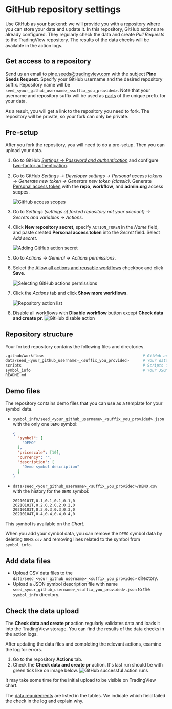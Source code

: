 [gh_docs_2fa]: https://docs.github.com/en/authentication/securing-your-account-with-two-factor-authentication-2fa/configuring-two-factor-authentication
[gh_docs_pat]: https://docs.github.com/en/authentication/keeping-your-account-and-data-secure/creating-a-personal-access-token
[gh_security]: https://github.com/settings/security
[gh_docs_actions]: https://docs.github.com/en/enterprise-cloud@latest/organizations/managing-organization-settings/disabling-or-limiting-github-actions-for-your-organization#allowing-select-actions-and-reusable-workflows-to-run
[_data]: /data.md

# GitHub repository settings

Use GitHub as your backend: we will provide you with a repository where you can store your data and update it.
In this repository, GitHub actions are already configured.
They regularly check the data and create _Pull Requests_ to the TradingView repository.
The results of the data checks will be available in the action logs.

## Get access to a repository

Send us an email to pine.seeds@tradingview.com with the subject __Pine Seeds Request__.
Specify your GitHub username and the desired repository suffix.
Repository name will be `seed_<your_github_username>_<suffix_you_provided>`.
Note that your username and repository suffix will be used as [parts](README.md#Example) of the unique prefix for your data.

As a result, you will get a link to the repository you need to fork. The repository will be private, so your fork can only be private.

## Pre-setup

After you fork the repository, you will need to do a pre-setup. Then you can upload your data.

1. Go to GitHub [_Settings → Password and authentication_][gh_security] and configure [two-factor authentication][gh_docs_2fa].
2. Go to GitHub _Settings → Developer settings → Personal access tokens → Generate new token → Generate new token (classic)_. Generate [Personal access token][gh_docs_pat] with the __repo__, __workflow__, and __admin:org__ access scopes.

    ![GitHub access scopes](/images/github_access_scopes.png)

3. Go to _Settings (settings of forked repository not your account) → Secrets and variables → Actions_.
4. Click __New repository secret__, specify `ACTION_TOKEN` in the _Name_ field, and paste created __Personal access token__ into the _Secret_ field. Select _Add secret_.

    ![Adding GitHub action secret](/images/github_new_action_secret.png)

5. Go to _Actions → General → Actions permissions_.
6. Select the [Allow all actions and reusable workflows][gh_docs_actions] checkbox and click __Save__.

    ![Selecting GitHub actions permissions](/images/github_actions_permissions.png)

7. Click the _Actions_ tab and click __Show more workflows__.

    ![Repository action list](/images/github_action_list.png)

8. Disable all workflows with __Disable workflow__ button except __Check data and create pr__.
    ![GitHub disable action](/images/github_action_disable.png)

## Repository structure

Your forked repository contains the following files and directories.

```bash
.github/workflows                                           # GitHub action files
data/seed_<your_github_username>_<suffix_you_provided>      # Your data CSV files
scripts                                                     # Scripts for GitHub actions
symbol_info                                                 # Your JSON file with symbol information
README.md
```

## Demo files

The repository contains demo files that you can use as a template for your symbol data.

- `symbol_info/seed_<your_github_username>_<suffix_you_provided>.json` with the only one `DEMO` symbol:

    ```json
    {
      "symbol": [
        "DEMO"
      ],
      "pricescale": [10],
      "currency": "",
      "description": [
        "Demo symbol description"
      ]
    }
    ```

- `data/seed_<your_github_username>_<suffix_you_provided>/DEMO.csv` with the history for the `DEMO` symbol:

    ```csv
    20210101T,0.1,0.1,0.1,0.1,0
    20210102T,0.2,0.2,0.2,0.2,0
    20210103T,0.3,0.3,0.3,0.3,0
    20210104T,0.4,0.4,0.4,0.4,0
    ```

This symbol is available on the *Chart*.

When you add your symbol data, you can remove the `DEMO` symbol data
by deleting `DEMO.csv` and removing lines related to the symbol from `symbol_info`.

## Add data files

- Upload CSV data files to the `data/seed_<your_github_username>_<suffix_you_provided>` directory.
- Upload a JSON symbol description file with name `seed_<your_github_username>_<suffix_you_provided>.json` to the `symbol_info` directory.

## Check the data upload

The __Check data and create pr__ action regularly validates data and loads it into the TradingView storage.
You can find the results of the data checks in the action logs.

After updating the data files and completing the relevant actions, examine the log for errors.

1. Go to the repository __Actions__ tab.
2. Check the __Check data and create pr__ action. It's last run should be with green tick like on image below.
    ![GitHub successful action runs](/images/github_ok_action.png)

It may take some time for the initial upload to be visible on TradingView chart.

The [data requirements][_data] are listed in the tables. We indicate which field failed the check in the log and explain why.
